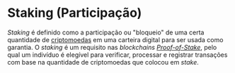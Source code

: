 # Staking (Participação)

_Staking_ é definido como a participação ou "bloqueio" de uma certa quantidade de [criptomoedas](Criptomoedas.md) em uma carteira digital para ser usada como garantia. O _staking_ é um requisito nas _blockchains [Proof-of-Stake](Proof-of-Stake.md)_, pelo qual um indivíduo é elegível para verificar, processar e registrar transações com base na quantidade de criptomoedas que colocou em _stake_.
